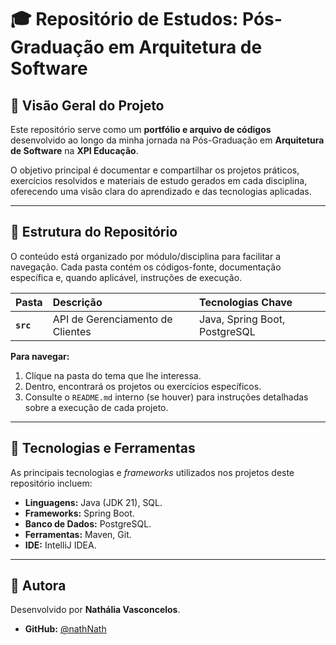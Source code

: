 # 🎓 Repositório de Estudos: Pós-Graduação em Arquitetura de Software

## 📜 Visão Geral do Projeto

Este repositório serve como um **portfólio e arquivo de códigos** desenvolvido ao longo da minha jornada na Pós-Graduação em **Arquitetura de Software** na **XPI Educação**.

O objetivo principal é documentar e compartilhar os projetos práticos, exercícios resolvidos e materiais de estudo gerados em cada disciplina, oferecendo uma visão clara do aprendizado e das tecnologias aplicadas.

---

## 📁 Estrutura do Repositório

O conteúdo está organizado por módulo/disciplina para facilitar a navegação. Cada pasta contém os códigos-fonte, documentação específica e, quando aplicável, instruções de execução.

| Pasta         | Descrição                    | Tecnologias Chave |
|:--------------|:-----------------------------| :--- |
| **`src`** |  API de Gerenciamento de Clientes | Java, Spring Boot, PostgreSQL |

**Para navegar:**
1.  Clique na pasta do tema que lhe interessa.
2.  Dentro, encontrará os projetos ou exercícios específicos.
3.  Consulte o `README.md` interno (se houver) para instruções detalhadas sobre a execução de cada projeto.

---

## 🚀 Tecnologias e Ferramentas

As principais tecnologias e *frameworks* utilizados nos projetos deste repositório incluem:

* **Linguagens:** Java (JDK 21), SQL.
* **Frameworks:** Spring Boot.
* **Banco de Dados:** PostgreSQL.
* **Ferramentas:** Maven, Git.
* **IDE:** IntelliJ IDEA.

---

## 👤 Autora

Desenvolvido por **Nathália Vasconcelos**.

* **GitHub:** [@nathNath](https://github.com/nathNath)
